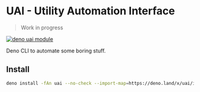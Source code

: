 # UAI - Utility Automation Interface

> Work in progress

[![deno uai module](https://shield.deno.dev/x/uai)](https://deno.land/x/uai)

Deno CLI to automate some boring stuff.

## Install

```sh
deno install -fAn uai --no-check --import-map=https://deno.land/x/uai/imports.json https://deno.land/x/uai/main.ts
```
